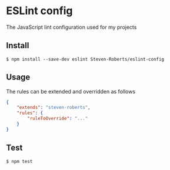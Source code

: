# ESLint config

The JavaScript lint configuration used for my projects

## Install
```shell
$ npm install --save-dev eslint Steven-Roberts/eslint-config
```

## Usage
The rules can be extended and overridden as follows

```json
{
    "extends": "steven-roberts",
    "rules": {
        "ruleToOverride": "..."
    }
}
```

## Test
```shell
$ npm test
```
